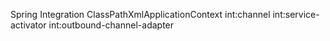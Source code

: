 Spring
Integration
ClassPathXmlApplicationContext
int:channel
int:service-activator
int:outbound-channel-adapter 

